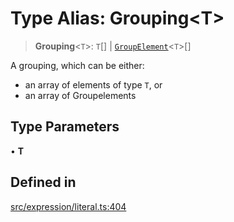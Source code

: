 # Type Alias: Grouping\<T\>

> **Grouping**\<`T`\>: `T`[] \| [`GroupElement`](GroupElement.md)\<`T`\>[]

A grouping, which can be either:
- an array of elements of type `T`, or
- an array of Groupelements

## Type Parameters

• **T**

## Defined in

[src/expression/literal.ts:404](https://github.com/GamerGirlandCo/datacore/blob/7f32893e5430e552f1b1164e828ac7a411d6e24f/src/expression/literal.ts#L404)

